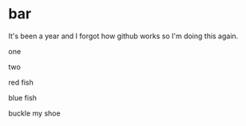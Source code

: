# bar
It's been a year and I forgot how github works so I'm doing this again.

one

two

red fish

blue fish

buckle my shoe

